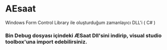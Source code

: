 # AEsaat
Windows Form Control Library ile oluşturduğum zamanlayıcı DLL'i ( C# ) 
<h3>Bin Debug dosyası içindeki ÆSaat Dll'sini indirip, visual studio toolbox'una import edebilirsiniz. </h3>
